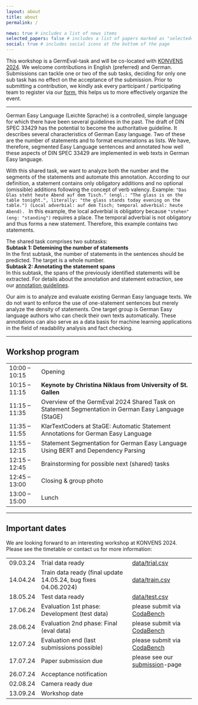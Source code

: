 ```yaml
---
layout: about
title: about
permalink: /

news: true # includes a list of news items
selected_papers: false # includes a list of papers marked as "selected={true}"
social: true # includes social icons at the bottom of the page
---
```


This workshop is a GermEval-task and will be co-located with [KONVENS 2024](https://konvens-2024.univie.ac.at/). We welcome contributions in English (preferred) and German. Submissions can tackle one or two of the sub tasks, deciding for only one sub task has no effect on the acceptance of the submission. Prior to submitting a contribution, we kindly ask every participant / participating team to register via our [form](https://docs.google.com/forms/d/e/1FAIpQLSeD7W4jvrw0PKufz44NA4KgP-cSlHCl5hofBtvBoR30oc4krg/viewform?usp=sf_link), this helps us to more effectively organize the event.

---

German Easy Language (Leichte Sprache) is a controlled, simple language for which there have been several guidelines in the past. The draft of DIN SPEC 33429 has the potential to become the authoritative guideline. It describes several characteristics of German Easy language. Two of these are the number of statements and to format enumerations as lists. We have, therefore, segmented Easy Language sentences and annotated how well these aspects of DIN SPEC 33429 are implemented in web texts in German Easy language. 

With this shared task, we want to analyze both the number and the segments of the statements and automate this annotation. According to our definition, a statement contains only obligatory additions and no optional (omissible) additions following the concept of verb valency.
Example: 
`"Das Glas steht heute Abend auf dem Tisch." (engl.: "The glass is on the table tonight.", literally: "the glass stands today evening on the table.") (Local adverbial: auf dem Tisch; temporal adverbial: heute Abend). `
In this example, the local adverbial is obligatory because `"stehen" (eng: "standing")` requires a place. The temporal adverbial is not obligatory and thus forms a new statement. Therefore, this example contains two statements.

The shared task comprises two subtasks:  
**Subtask 1: Detemining the number of statements**  
In the first subtask, the number of statements in the sentences should be predicted. The target is a whole number.  
**Subtask 2: Annotating the statement spans**  
In this subtask, the spans of the previously identified statements will be extracted. For details about the annotation and statement extraction, see our [annotation guidelines](https://german-easy-to-read.github.io/statements/annotations/). 

Our aim is to analyze and evaluate existing German Easy language texts. We do not want to enforce the use of one-statement sentences but merely analyze the density of statements. One target group is German Easy language authors who can check their own texts automatically. These annotations can also serve as a data basis for machine learning applications in the field of readability analysis and fact checking.


---
## Workshop program
|   |   |
|---|---|
|10:00 – 10:15 | Opening |
|10:15 – 11:15 | **Keynote by Christina Niklaus from University of St. Gallen** |
| 11:15 – 11:35 | Overview of the GermEval 2024 Shared Task on Statement Segmentation in German Easy Language (StaGE) |
| 11:35 – 11:55 | KlarTextCoders at StaGE: Automatic Statement Annotations for German Easy Language
| 11:55 – 12:15 | Statement Segmentation for German Easy Language Using BERT and Dependency Parsing |
| 12:15 – 12:45 | Brainstorming for possible next (shared) tasks |
| 12:45 – 13:00 | Closing & group photo |
| 13:00 – 15:00 | Lunch |




---
## Important dates
We are looking forward to an interesting workshop at KONVENS 2024. Please see the timetable or contact us for more information:


|           |                      |                                                                                                |
|-----------|----------------------|----------------------------------------------------------------------------------------------- |
|09.03.24 | Trial data ready       | [data/trial.csv](https://github.com/german-easy-to-read/statements/blob/master/data/trial.csv) |
|14.04.24 | Train data ready (final update 14.05.24, bug fixes 04.06.2024) | [data/train.csv](https://github.com/german-easy-to-read/statements/blob/master/data/train.csv) |
|18.05.24 | Test data ready      | [data/test.csv](https://github.com/german-easy-to-read/statements/blob/master/data/test.csv) |
|17.06.24 | Evaluation 1st phase: Development (test data)     | please submit via [CodaBench](https://www.codabench.org/competitions/3244) | 
|28.06.24 | Evaluation 2nd phase: Final (eval data)       |please submit via [CodaBench](https://www.codabench.org/competitions/3244) |
|12.07.24 | Evaluation end (last submissions possible)       | please submit via [CodaBench](https://www.codabench.org/competitions/3244)|
|17.07.24 | Paper submission due | please see our [submission](https://german-easy-to-read.github.io/statements/submission/)-page | 
|26.07.24 | Acceptance notification | |
|02.08.24 | Camera ready due     | |
|13.09.24 | Workshop date        | |
